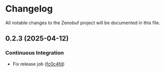 # Changelog

All notable changes to the Zenobuf project will be documented in this file.


## 0.2.3 (2025-04-12)



### Continuous Integration


- Fix release job ([fc0c4fd](https://github.com/your-username/zenobuf/commit/fc0c4fdc80f8e97e6e00d5bea8fa09f2f79660e1))

<!-- Generated by git-cliff -->
